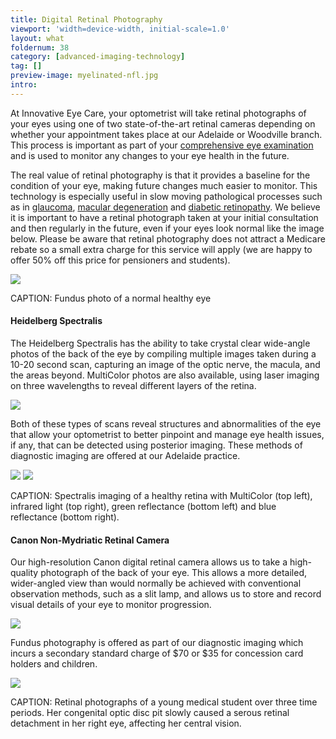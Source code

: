 ```yaml
---
title: Digital Retinal Photography
viewport: 'width=device-width, initial-scale=1.0'
layout: what
foldernum: 38
category: [advanced-imaging-technology]
tag: []
preview-image: myelinated-nfl.jpg
intro: 
---
```


<div class="employee-heading">
<p>At Innovative Eye Care, your optometrist will take retinal photographs of your eyes using one of two state-of-the-art retinal cameras depending on whether your appointment takes place at our Adelaide or Woodville branch. This process is important as part of your <a href="/what-we-do/eye-exam">comprehensive eye examination</a> and is used to monitor any changes to your eye health in the future.</p>
</div>

The real value of retinal photography is that it provides a baseline for the condition of your eye, making future changes much easier to monitor. This technology is especially useful in slow moving pathological processes such as in [glaucoma](/what-we-do/glaucoma), [macular degeneration](/what-we-do/macular-degeneration) and [diabetic retinopathy](/what-we-do//what-we-do/diabetes-and-the-eye). We believe it is important to have a retinal photograph taken at your initial consultation and then regularly in the future, even if your eyes look normal like the image below. Please be aware that retinal photography does not attract a Medicare rebate so a small extra charge for this service will apply (we are happy to offer 50% off this price for pensioners and students). 

![](/uploads/fundus-photo.jpg)

CAPTION: Fundus photo of a normal healthy eye

#### Heidelberg Spectralis

The Heidelberg Spectralis has the ability to take crystal clear wide-angle photos of the back of the eye by compiling multiple images taken during a 10-20 second scan, capturing an image of the optic nerve, the macula, and the areas beyond. MultiColor photos are also available, using laser imaging on three wavelengths to reveal different layers of the retina.

![](/uploads/heidelberg.png)

Both of these types of scans reveal structures and abnormalities of the eye that allow your optometrist to better pinpoint and manage eye health issues, if any, that can be detected using posterior imaging. These methods of diagnostic imaging are offered at our Adelaide practice.

![](/uploads/wavelengths1.png)
![](/uploads/wavelengths2.png)

CAPTION: Spectralis imaging of a healthy retina with MultiColor (top left), infrared light (top right), green reflectance (bottom left) and blue reflectance (bottom right).


#### Canon Non-Mydriatic Retinal Camera

Our high-resolution Canon digital retinal camera allows us to take a high-quality photograph of the back of your eye. This allows a more detailed, wider-angled view than would normally be achieved with conventional observation methods, such as a slit lamp, and allows us to store and record visual details of your eye to monitor progression.

![](/uploads/canon-2.jpg)

Fundus photography is offered as part of our diagnostic imaging which incurs a secondary standard charge of $70 or $35 for concession card holders and children.

![](/uploads/progression-of-serous-detachment-from-optic-disc-pit-alex-petty-large.jpg)

CAPTION: Retinal photographs of a young medical student over three time periods. Her congenital optic disc pit slowly caused a serous retinal detachment in her right eye, affecting her central vision.
